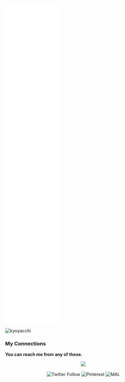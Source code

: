 <a name="kyoyacchi metrics"><img src="https://github.com/kyoyacchi/kyoyacchi/blob/master/github-metrics.svg" alt="my metrics created with lowlighter/metrics"></a>

<img src="https://count.getloli.com/get/@kyoyacchi?theme=rule34" alt="kyoyacchi"/>

### My Connections
**You can reach me from any of these.**
<div align="center">
<img src="https://dcbadge.vercel.app/api/shield/468509605828493322?style=flat-square&compact=true">

![Twitter Follow](https://img.shields.io/twitter/follow/kyoyacchi?label=%40kyoyacchi&logo=twitter&style=flat-square)
![Pinterest](https://img.shields.io/static/v1?label=pinterest&message=kyoyacchi&color=red&style=flat-square&logo=pinterest)
![MAL](https://img.shields.io/static/v1?label=&message=kyoyatempest&color=2E51A2&style=flat-square&logo=myanimelist)


</div>
